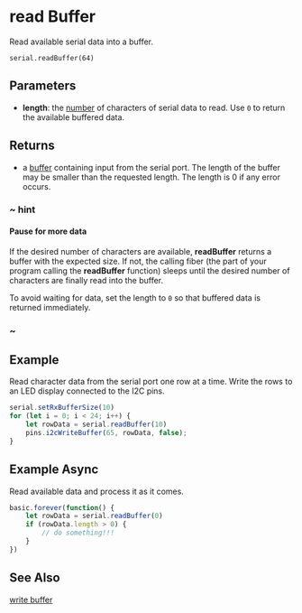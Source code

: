 # read Buffer

Read available serial data into a buffer.

```sig
serial.readBuffer(64)
```

## Parameters

* **length**: the [number](/types/number) of characters of serial data to read.
Use ``0`` to return the available buffered data.

## Returns

* a [buffer](/types/buffer) containing input from the serial port. The length of the buffer may be smaller than the requested length.
The length is 0 if any error occurs.

### ~ hint

#### Pause for more data

If the desired number of characters are available, **readBuffer** returns a buffer with the expected size. If not, the calling fiber (the part of your program calling the **readBuffer** function) sleeps until the desired number of characters are finally read into the buffer.

To avoid waiting for data, set the length to ``0`` so that buffered data is returned immediately.

### ~

## Example

Read character data from the serial port one row at a time. Write the rows to an LED display connected to the I2C pins.

```typescript
serial.setRxBufferSize(10)
for (let i = 0; i < 24; i++) {
    let rowData = serial.readBuffer(10)
    pins.i2cWriteBuffer(65, rowData, false);
}
```

## Example Async

Read available data and process it as it comes.

```typescript
basic.forever(function() {
    let rowData = serial.readBuffer(0)
    if (rowData.length > 0) {
        // do something!!!
    }
})
```

## See Also

[write buffer](/reference/serial/write-buffer)
